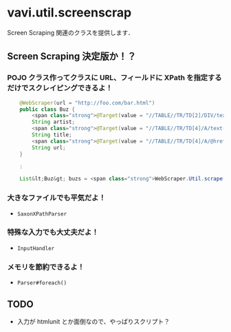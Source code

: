 # vavi.util.screenscrap

Screen Scraping 関連のクラスを提供します．

## Screen Scraping 決定版か！？

### POJO クラス作ってクラスに URL、フィールドに XPath を指定するだけでスクレイピングできるよ！

```java
    @WebScraper(url = "http://foo.com/bar.html")
    public class Buz {
        <span class="strong">@Target(value = "//TABLE//TR/TD[2]/DIV/text()")</span>
        String artist;
        <span class="strong">@Target(value = "//TABLE//TR/TD[4]/A/text()")</span>
        String title;
        <span class="strong">@Target(value = "//TABLE//TR/TD[4]/A/@href")</span>
        String url;
    }

    :

    List&lt;Buz&gt; buzs = <span class="strong">WebScraper.Util.scrape(Buz.class);</span>
```

### 大きなファイルでも平気だよ！

 * `SaxonXPathParser`

### 特殊な入力でも大丈夫だよ！

 * `InputHandler`

### メモリを節約できるよ！

 * `Parser#foreach()`

## TODO

 * 入力が htmlunit とか面倒なので、やっぱりスクリプト？

